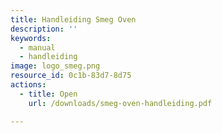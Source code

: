 ```yaml
---
title: Handleiding Smeg Oven
description: ''
keywords:
  - manual
  - handleiding
image: logo_smeg.png
resource_id: 0c1b-83d7-8d75
actions:
  - title: Open
    url: /downloads/smeg-oven-handleiding.pdf

---
```








